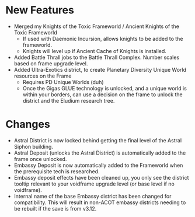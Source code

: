 # New Features 
* Merged my Knights of the Toxic Frameworld / Ancient Knights of the Toxic Frameworld
    - If used with Daemonic Incursion, allows knights to be added to the frameworld. 
    - Knights will level up if Ancient Cache of Knights is installed. 
* Added Battle Thrall jobs to the Battle Thrall Complex. Number scales based on frame upgrade level.
* Added Ultra-Exotics district, to create Planetary Diversity Unique World resources on the Frame
    - Requires PD Unique Worlds (duh)
    - Once the Gigas GLUE technology is unlocked, and a unique world is within your borders, can use a decision on the frame to unlock the district and the Eludium research tree.

# Changes
* Astral District is now locked behind getting the final level of the Astral Siphon building.
* Astral Deposit (unlocks the Astral District) is automatically added to the frame once unlocked.
* Embassy Deposit is now automatically added to the Frameworld when the prerequisite tech is researched.
* Embassy deposit effects have been cleaned up, you only see the district tooltip relevant to your voidframe upgrade level (or base level if no voidframe).
* Internal name of the base Embassy district has been changed for compatibility. This will result in non-ACOT embassy districts needing to be rebuilt if the save is from v3.12.